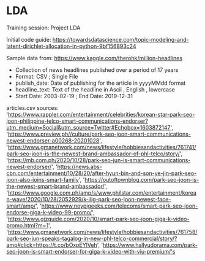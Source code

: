 # LDA
Training session: Project LDA

Initial code guide: https://towardsdatascience.com/topic-modeling-and-latent-dirichlet-allocation-in-python-9bf156893c24

Sample data from: https://www.kaggle.com/therohk/million-headlines
- Collection of news headlines published over a period of 17 years
- Format: CSV ; Single File
- publish_date: Date of publishing for the article in yyyyMMdd format
- headline_text: Text of the headline in Ascii , English , lowercase
- Start Date: 2003-02-19 ; End Date: 2019-12-31

articles.csv sources:
'https://www.rappler.com/entertainment/celebrities/korean-star-park-seo-joon-philippine-telco-smart-communications-endorser?utm_medium=Social&utm_source=Twitter#Echobox=1603872147',
'https://www.preview.ph//culture/park-seo-joon-smart-communications-newest-endorser-a00268-20201028',
'https://www.gmanetwork.com/news/lifestyle/hobbiesandactivities/761741/park-seo-joon-is-the-newest-brand-ambassador-of-phl-telco/story/',
'https://mb.com.ph/2020/10/28/park-seo-jun-is-smart-communications-newest-endorser/',
'https://news.abs-cbn.com/entertainment/10/28/20/after-hyun-bin-and-son-ye-jin-park-seo-joon-also-joins-smart-family',
'https://outoftownblog.com/park-seo-joon-is-the-newest-smart-brand-ambassador/',
'https://www.google.com.ph/amp/s/www.philstar.com/entertainment/korean-wave/2020/10/28/2052929/k-ilig-park-seo-joon-newest-face-smart/amp/',
'https://www.noypigeeks.com/telecoms/smart-park-seo-joon-endorse-giga-k-video-99-promo/',
'https://www.gizguide.com/2020/10/smart-park-seo-joon-giga-k-video-promo.html?m=1',
'https://www.gmanetwork.com/news/lifestyle/hobbiesandactivities/761758/park-seo-jun-speaks-tagalog-in-new-phl-telco-commercial/story/?amp#click=https://t.co/bOxpEYlVeh',
'https://www.hallyudorama.com/park-seo-joon-is-smart-endorser-for-giga-k-video-with-viu-premium/'s
